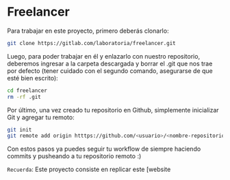 # Freelancer

Para trabajar en este proyecto, primero deberás clonarlo:

```sh
git clone https://gitlab.com/laboratoria/freelancer.git
```

Luego, para poder trabajar en él y enlazarlo con nuestro repositorio, deberemos ingresar a la carpeta descargada y borrar el .git que nos trae por defecto (tener cuidado con el segundo comando, asegurarse de que esté bien escrito):

```sh
cd freelancer
rm -rf .git
```

Por último, una vez creado tu repositorio en Github, simplemente inicializar Git y agregar tu remoto:

```sh
git init
git remote add origin htttps://github.com/<usuario>/<nombre-repositorio>.git
```

Con estos pasos ya puedes seguir tu workflow de siempre haciendo commits y pusheando a tu repositorio remoto :)

`Recuerda`: Este proyecto consiste en replicar este [website
